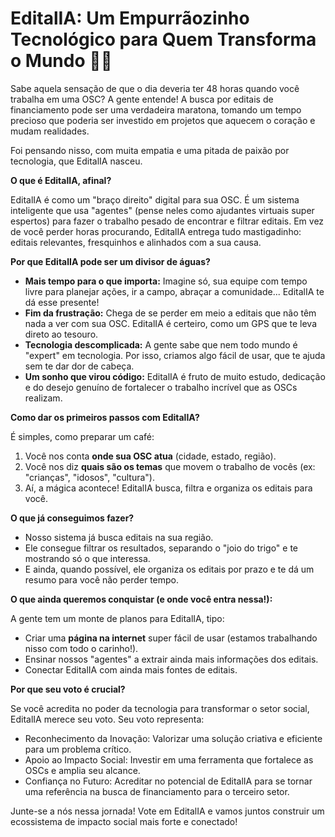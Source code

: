 # EditalIA: Um Empurrãozinho Tecnológico para Quem Transforma o Mundo 💖🌟

Sabe aquela sensação de que o dia deveria ter 48 horas quando você trabalha em uma OSC? A gente entende! A busca por editais de financiamento pode ser uma verdadeira maratona, tomando um tempo precioso que poderia ser investido em projetos que aquecem o coração e mudam realidades.

Foi pensando nisso, com muita empatia e uma pitada de paixão por tecnologia, que EditalIA nasceu.

**O que é EditalIA, afinal?**

EditalIA é como um "braço direito" digital para sua OSC. É um sistema inteligente que usa "agentes" (pense neles como ajudantes virtuais super espertos) para fazer o trabalho pesado de encontrar e filtrar editais. Em vez de você perder horas procurando, EditalIA entrega tudo mastigadinho: editais relevantes, fresquinhos e alinhados com a sua causa.

**Por que EditalIA pode ser um divisor de águas?**

* **Mais tempo para o que importa:** Imagine só, sua equipe com tempo livre para planejar ações, ir a campo, abraçar a comunidade... EditalIA te dá esse presente!
* **Fim da frustração:** Chega de se perder em meio a editais que não têm nada a ver com sua OSC. EditalIA é certeiro, como um GPS que te leva direto ao tesouro.
* **Tecnologia descomplicada:** A gente sabe que nem todo mundo é "expert" em tecnologia. Por isso, criamos algo fácil de usar, que te ajuda sem te dar dor de cabeça.
* **Um sonho que virou código:** EditalIA é fruto de muito estudo, dedicação e do desejo genuíno de fortalecer o trabalho incrível que as OSCs realizam.

**Como dar os primeiros passos com EditalIA?**

É simples, como preparar um café:

1.  Você nos conta **onde sua OSC atua** (cidade, estado, região).
2.  Você nos diz **quais são os temas** que movem o trabalho de vocês (ex: "crianças", "idosos", "cultura").
3.  Aí, a mágica acontece! EditalIA busca, filtra e organiza os editais para você.

**O que já conseguimos fazer?**

* Nosso sistema já busca editais na sua região.
* Ele consegue filtrar os resultados, separando o "joio do trigo" e te mostrando só o que interessa.
* E ainda, quando possível, ele organiza os editais por prazo e te dá um resumo para você não perder tempo.

**O que ainda queremos conquistar (e onde você entra nessa!):**

A gente tem um monte de planos para EditalIA, tipo:

* Criar uma **página na internet** super fácil de usar (estamos trabalhando nisso com todo o carinho!).
* Ensinar nossos "agentes" a extrair ainda mais informações dos editais.
* Conectar EditalIA com ainda mais fontes de editais.

**Por que seu voto é crucial?**

Se você acredita no poder da tecnologia para transformar o setor social, EditalIA merece seu voto. Seu voto representa:

* Reconhecimento da Inovação: Valorizar uma solução criativa e eficiente para um problema crítico.
* Apoio ao Impacto Social: Investir em uma ferramenta que fortalece as OSCs e amplia seu alcance.
* Confiança no Futuro: Acreditar no potencial de EditalIA para se tornar uma referência na busca de financiamento para o terceiro setor.
  
Junte-se a nós nessa jornada! Vote em EditalIA e vamos juntos construir um ecossistema de impacto social mais forte e conectado!
